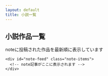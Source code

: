 ```yaml
---
layout: default
title: 小説一覧
---
```


<section class="novels-container">
  <div class="container">
    <h2>小説作品一覧</h2>
    <p>noteに投稿された作品を最新順に表示しています</p>
    
    <div id="note-feed" class="note-items">
      <!-- note記事がここに表示されます -->
    </div>
  </div>
</section>

<script src="/assets/js/note-feed.js"></script>